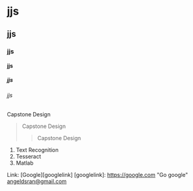 # jjs
## jjs
### jjs
#### jjs
##### jjs
###### jjs

Capstone Design
> Capstone Design
>> Capstone Design

1. Text Recognition
2. Tesseract
3. Matlab

Link: [Google][googlelink]
[googlelink]: https://google.com "Go google"
<angeldsran@gmail.com>

